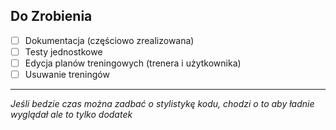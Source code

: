 ##  Do Zrobienia
- [ ]  Dokumentacja (częściowo zrealizowana)
- [ ]  Testy jednostkowe
- [ ]  Edycja planów treningowych (trenera i użytkownika)
- [ ]  Usuwanie treningów
      
---
*Jeśli bedzie czas można zadbać o stylistykę kodu, chodzi o to aby ładnie wyglądał ale to tylko dodatek*
